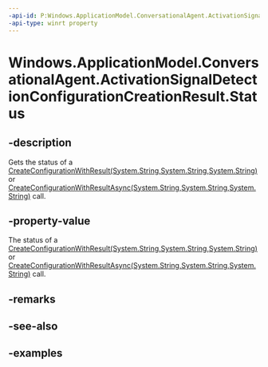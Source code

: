 ```yaml
---
-api-id: P:Windows.ApplicationModel.ConversationalAgent.ActivationSignalDetectionConfigurationCreationResult.Status
-api-type: winrt property
---
```


# Windows.ApplicationModel.ConversationalAgent.ActivationSignalDetectionConfigurationCreationResult.Status

<!--
public Windows.ApplicationModel.ConversationalAgent.ActivationSignalDetectionConfigurationCreationStatus Status { get; }
-->

## -description

Gets the status of a [CreateConfigurationWithResult(System.String,System.String,System.String)](activationsignaldetector_createconfigurationwithresult_83010423.md) or [CreateConfigurationWithResultAsync(System.String,System.String,System.String)](activationsignaldetector_createconfigurationwithresultasync_1804847772.md) call.

## -property-value

The status of a [CreateConfigurationWithResult(System.String,System.String,System.String)](activationsignaldetector_createconfigurationwithresult_83010423.md) or [CreateConfigurationWithResultAsync(System.String,System.String,System.String)](activationsignaldetector_createconfigurationwithresultasync_1804847772.md) call.

## -remarks

## -see-also

## -examples
